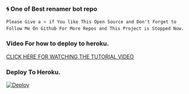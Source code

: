 ### 🌀 One of Best renamer bot repo

```Please Give a ⭐ if You like This Open Source and Don't Forget to Follow Me On Github For More Repos and This Project is Stopped Now.```

### Video For how to  deploy to heroku. 

[CLICK HERE FOR WATCHING THE TUTORIAL VIDEO](https://www.youtube.com/watch?v=2FHgg8o1YY8) 

### Deploy To Heroku. 

[![Deploy](https://www.herokucdn.com/deploy/button.svg)](https://www.heroku.com/deploy?template=https://github.com/DX-Bots/RENAMER-BOT)
